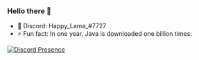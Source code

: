 ### Hello there 👋

- 💬 Discord: Happy_Lama_#7727
- ⚡ Fun fact: In one year, Java is downloaded one billion times.

[![Discord Presence](https://lanyard-profile-readme.vercel.app/api/436185639109787690)](https://discord.com/users/436185639109787690)
